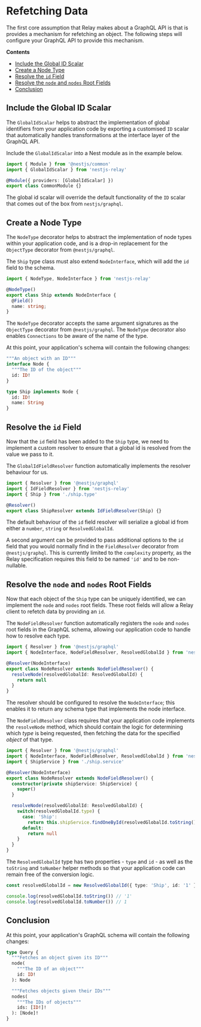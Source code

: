 <!-- omit in toc -->
# Refetching Data

The first core assumption that Relay makes about a GraphQL API is that is provides a mechanism for refetching an object. The following steps will configure your GraphQL API to provide this mechanism.

**Contents**
- [Include the Global ID Scalar](#include-the-global-id-scalar)
- [Create a Node Type](#create-a-node-type)
- [Resolve the `id` Field](#resolve-the-id-field)
- [Resolve the `node` and `nodes` Root Fields](#resolve-the-node-and-nodes-root-fields)
- [Conclusion](#conclusion)


## Include the Global ID Scalar

The `GlobalIdScalar` helps to abstract the implementation of global identifiers from your application code by exporting a customised `ID` scalar that automatically handles transformations at the interface layer of the GraphQL API.

Include the `GlobalIdScalar` into a Nest module as in the example below.

```typescript
import { Module } from '@nestjs/common'
import { GlobalIdScalar } from 'nestjs-relay'

@Module({ providers: [GlobalIdScalar] })
export class CommonModule {}
```

The global id scalar will override the default functionality of the `ID` scalar that comes out of the box from `nestjs/graphql`.

## Create a Node Type

The `NodeType` decorator helps to abstract the implementation of node types within your application code, and is a drop-in replacement for the `ObjectType` decorator from `@nestjs/graphql`.

The `Ship` type class must also extend `NodeInterface`, which will add the `id` field to the schema.

```typescript
import { NodeType, NodeInterface } from 'nestjs-relay'

@NodeType()
export class Ship extends NodeInterface {
  @Field()
  name: string;
}
```

The `NodeType` decorator accepts the same argument signatures as the `ObjectType` decorator from `@nestjs/graphql`. The `NodeType` decorator also enables `Connections` to be aware of the name of the type.

At this point, your application's schema will contain the following changes:

```graphql
"""An object with an ID"""
interface Node {
  """The ID of the object"""
  id: ID!
}

type Ship implements Node {
  id: ID!
  name: String
}
```

## Resolve the `id` Field

Now that the `id` field has been added to the `Ship` type, we need to implement a custom resolver to ensure that a global id is resolved from the value we pass to it.

The `GlobalIdFieldResolver` function automatically implements the resolver behaviour for us.

```typescript
import { Resolver } from '@nestjs/graphql'
import { IdFieldResolver } from 'nestjs-relay'
import { Ship } from './ship.type'

@Resolver()
export class ShipResolver extends IdFieldResolver(Ship) {}
```

The default behaviour of the `id` field resolver will serialize a global id from either a `number`, `string` or `ResolvedGlobalId`.

A second argument can be provided to pass additional options to the `id` field that you would normally find in the `FieldResolver` decorator from `@nestjs/graphql`. This is currently limited to the `complexity` property, as the Relay specification requires this field to be named `'id'` and to be non-nullable.

## Resolve the `node` and `nodes` Root Fields

Now that each object of the `Ship` type can be uniquely identified, we can implement the `node` and `nodes` root fields. These root fields will allow a Relay client to refetch data by providing an `id`.

The `NodeFieldResolver` function automatically registers the `node` and `nodes` root fields in the GraphQL schema, allowing our application code to handle how to resolve each type.

```typescript
import { Resolver } from '@nestjs/graphql'
import { NodeInterface, NodeFieldResolver, ResolvedGlobalId } from 'nestjs-relay'

@Resolver(NodeInterface)
export class NodeResolver extends NodeFieldResolver() {
  resolveNode(resolvedGlobalId: ResolvedGlobalId) {
    return null
  }
}
```

The resolver should be configured to resolve the `NodeInterface`; this enables it to return any schema type that implements the node interface.

The `NodeFieldResolver` class requires that your application code implements the `resolveNode` method, which should contain the logic for determining which *type* is being requested, then fetching the data for the specified *object* of that type.

```typescript
import { Resolver } from '@nestjs/graphql'
import { NodeInterface, NodeFieldResolver, ResolvedGlobalId } from 'nestjs-relay'
import { ShipService } from './ship.service'

@Resolver(NodeInterface)
export class NodeResolver extends NodeFieldResolver() {
  constructor(private shipService: ShipService) {
    super()
  }

  resolveNode(resolvedGlobalId: ResolvedGlobalId) {
    switch(resolvedGlobalId.type) {
      case: 'Ship':
        return this.shipService.findOneById(resolvedGlobalId.toString())
      default:
        return null
    }
  }
}
```

The `ResolvedGlobalId` type has two properties - `type` and `id` - as well as the `toString` and `toNumber` helper methods so that your application code can remain free of the conversion logic.

```typescript
const resolvedGlobalId = new ResolvedGlobalId({ type: 'Ship', id: '1' })

console.log(resolvedGlobalId.toString()) // '1'
console.log(resolvedGlobalId.toNumber()) // 1
```

## Conclusion

At this point, your application's GraphQL schema will contain the following changes:

```graphql
type Query {
  """Fetches an object given its ID"""
  node(
    """The ID of an object"""
    id: ID!
  ): Node

  """Fetches objects given their IDs"""
  nodes(
    """The IDs of objects"""
    ids: [ID!]!
  ): [Node]!
}
```

